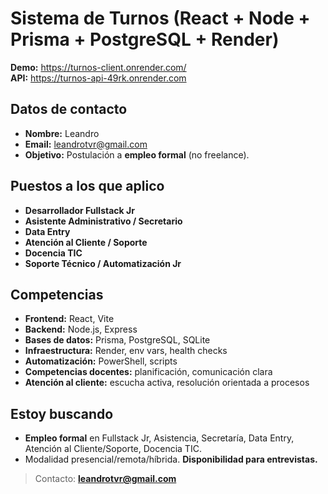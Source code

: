 # Sistema de Turnos (React + Node + Prisma + PostgreSQL + Render)

**Demo:** https://turnos-client.onrender.com/  
**API:**  https://turnos-api-49rk.onrender.com

## Datos de contacto
- **Nombre:** Leandro  
- **Email:** leandrotvr@gmail.com  
- **Objetivo:** Postulación a **empleo formal** (no freelance).

## Puestos a los que aplico
- **Desarrollador Fullstack Jr**
- **Asistente Administrativo / Secretario**
- **Data Entry**
- **Atención al Cliente / Soporte**
- **Docencia TIC**
- **Soporte Técnico / Automatización Jr**

## Competencias
- **Frontend:** React, Vite
- **Backend:** Node.js, Express
- **Bases de datos:** Prisma, PostgreSQL, SQLite
- **Infraestructura:** Render, env vars, health checks
- **Automatización:** PowerShell, scripts
- **Competencias docentes:** planificación, comunicación clara
- **Atención al cliente:** escucha activa, resolución orientada a procesos

## Estoy buscando
- **Empleo formal** en Fullstack Jr, Asistencia, Secretaría, Data Entry, Atención al Cliente/Soporte, Docencia TIC.
- Modalidad presencial/remota/híbrida. **Disponibilidad para entrevistas.**

> Contacto: **leandrotvr@gmail.com**